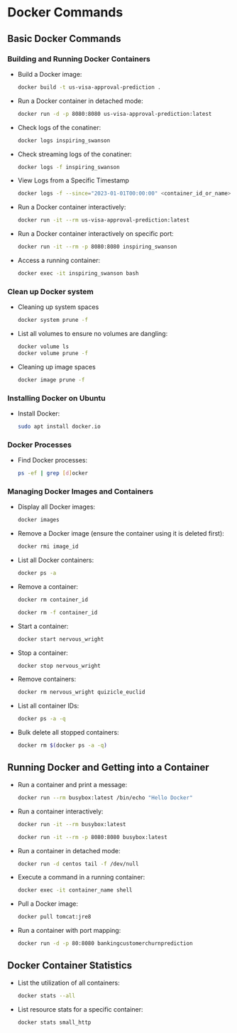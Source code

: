 # Docker Commands

## Basic Docker Commands

### Building and Running Docker Containers

- Build a Docker image:
  ```sh
  docker build -t us-visa-approval-prediction .
  ```

- Run a Docker container in detached mode:
  ```sh
  docker run -d -p 8080:8080 us-visa-approval-prediction:latest
  ```

- Check logs of the conatiner:
  ```sh
  docker logs inspiring_swanson
  ```
  
- Check streaming logs of the conatiner:
  ```sh
  docker logs -f inspiring_swanson
  ```
  
- View Logs from a Specific Timestamp
  ```sh
  docker logs -f --since="2023-01-01T00:00:00" <container_id_or_name>
  ```

- Run a Docker container interactively:
  ```sh
  docker run -it --rm us-visa-approval-prediction:latest
  ```
  
- Run a Docker container interactively on specific port:
  ```sh
  docker run -it --rm -p 8080:8080 inspiring_swanson
  ```

- Access a running container:
  ```sh
  docker exec -it inspiring_swanson bash
  ```
  
###  Clean up Docker system

- Cleaning up system spaces
  ```sh
  docker system prune -f
  ```

- List all volumes to ensure no volumes are dangling:
  ```sh
  docker volume ls
  docker volume prune -f
  ```

- Cleaning up image spaces
  ```sh
  docker image prune -f
  ```
  

### Installing Docker on Ubuntu

- Install Docker:
  ```sh
  sudo apt install docker.io
  ```

### Docker Processes

- Find Docker processes:
  ```sh
  ps -ef | grep [d]ocker
  ```

### Managing Docker Images and Containers

- Display all Docker images:
  ```sh
  docker images
  ```

- Remove a Docker image (ensure the container using it is deleted first):
  ```sh
  docker rmi image_id
  ```

- List all Docker containers:
  ```sh
  docker ps -a
  ```

- Remove a container:
  ```sh
  docker rm container_id
  ```
  
  ```sh
  docker rm -f container_id
  ```

- Start a container:
  ```sh
  docker start nervous_wright
  ```

- Stop a container:
  ```sh
  docker stop nervous_wright
  ```

- Remove containers:
  ```sh
  docker rm nervous_wright quizicle_euclid
  ```

- List all container IDs:
  ```sh
  docker ps -a -q
  ```

- Bulk delete all stopped containers:
  ```sh
  docker rm $(docker ps -a -q)
  ```

## Running Docker and Getting into a Container

- Run a container and print a message:
  ```sh
  docker run --rm busybox:latest /bin/echo "Hello Docker"
  ```

- Run a container interactively:
  ```sh
  docker run -it --rm busybox:latest
  ```
  
  ```sh
  docker run -it --rm -p 8080:8080 busybox:latest
  ```

- Run a container in detached mode:
  ```sh
  docker run -d centos tail -f /dev/null
  ```

- Execute a command in a running container:
  ```sh
  docker exec -it container_name shell
  ```

- Pull a Docker image:
  ```sh
  docker pull tomcat:jre8
  ```

- Run a container with port mapping:
  ```sh
  docker run -d -p 80:8080 bankingcustomerchurnprediction
  ```

## Docker Container Statistics

- List the utilization of all containers:
  ```sh
  docker stats --all
  ```

- List resource stats for a specific container:
  ```sh
  docker stats small_http
  ```
